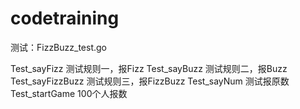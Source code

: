 # codetraining

测试：FizzBuzz_test.go

Test_sayFizz 测试规则一，报Fizz
Test_sayBuzz 测试规则二，报Buzz
Test_sayFizzBuzz 测试规则三，报FizzBuzz
Test_sayNum  测试报原数
Test_startGame 100个人报数